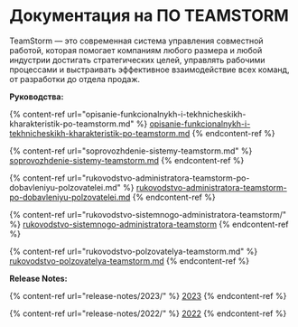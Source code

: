# Документация на ПО TEAMSTORM

TeamStorm — это cовременная система управления совместной работой, которая помогает компаниям любого размера и любой индустрии достигать стратегических целей, управлять рабочими процессами и выстраивать эффективное взаимодействие всех команд, от разработки до отдела продаж.

**Руководства:**

{% content-ref url="opisanie-funkcionalnykh-i-tekhnicheskikh-kharakteristik-po-teamstorm.md" %}
[opisanie-funkcionalnykh-i-tekhnicheskikh-kharakteristik-po-teamstorm.md](opisanie-funkcionalnykh-i-tekhnicheskikh-kharakteristik-po-teamstorm.md)
{% endcontent-ref %}

{% content-ref url="soprovozhdenie-sistemy-teamstorm.md" %}
[soprovozhdenie-sistemy-teamstorm.md](soprovozhdenie-sistemy-teamstorm.md)
{% endcontent-ref %}

{% content-ref url="rukovodstvo-administratora-teamstorm-po-dobavleniyu-polzovatelei.md" %}
[rukovodstvo-administratora-teamstorm-po-dobavleniyu-polzovatelei.md](rukovodstvo-administratora-teamstorm-po-dobavleniyu-polzovatelei.md)
{% endcontent-ref %}

{% content-ref url="rukovodstvo-sistemnogo-administratora-teamstorm/" %}
[rukovodstvo-sistemnogo-administratora-teamstorm](rukovodstvo-sistemnogo-administratora-teamstorm/)
{% endcontent-ref %}

{% content-ref url="rukovodstvo-polzovatelya-teamstorm.md" %}
[rukovodstvo-polzovatelya-teamstorm.md](rukovodstvo-polzovatelya-teamstorm.md)
{% endcontent-ref %}

**Release Notes:**

{% content-ref url="release-notes/2023/" %}
[2023](release-notes/2023/)
{% endcontent-ref %}

{% content-ref url="release-notes/2022/" %}
[2022](release-notes/2022/)
{% endcontent-ref %}

